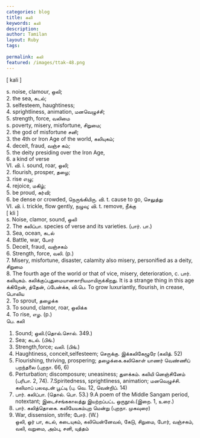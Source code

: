 ```yaml
---
categories: blog
title: கலி
keywords: கலி
description: 
author: Tamilan
layout: Ruby
tags: 
 
permalink: கலி
featured: /images/ttak-48.png
---
```

  
[ kali ]  
  
s. noise, clamour, ஒலி;  
2. the sea, கடல்;  
3. selfesteem, haughtiness;  
4. sprightliness, animation, மனவெழுச்சி;  
5. strength, force, வலிமை  
s. poverty, misery, misfortune, சிறுமை;  
2. the god of misfortune சனி;  
3. the 4th or Iron Age of the world, கலியுகம்;  
4. deceit, fraud, வஞ்ச கம்;  
5. the deity presiding over the Iron Age,  
6. a kind of verse  
VI. வி. i. sound, roar, ஒலி;  
2. flourish, prosper, தழை;  
3. rise எழு;  
4. rejoice, மகிழ்;  
5. be proud, கர்வி;  
6. be dense or crowded, நெருங்கியிரு. வி. t. cause to go, செலுத்து  
VI. வி. i. trickle, flow gently, நழுவு; வி. t. remove, நீக்கு  
[ kli ]  
s. Noise, clamor, sound, ஒலி  
2. The கலிப்பா. species of verse and its varieties. (பார். பா.)  
3. Sea, ocean, கடல்  
4. Battle, war, போர்  
5. Deceit, fraud, வஞ்சகம்  
6. Strength, force, வலி. (p.)  
7. Misery, misfortune, disaster, calamity also misery, personified as a deity, சிறுமை  
8. The fourth age of the world or that of vice, misery, deterioration, c. பார். கலியுகம். கலிக்குப்புதுமையானகாரியமாயிருக்கிறது. It is a strange thing in this age  
க்கிறேன், த்தேன், ப்பேன்க்க, வி.பெ. To grow luxuriantly, flourish, in crease, பொலிய  
2. To sprout, தழைக்க  
3. To sound, clamor, roar, ஒலிக்க  
4. To rise, எழ. (p.)  
பெ. கலி  
1. Sound; ஒலி.(தொல்.சொல். 349.)  
2. Sea; கடல். (பிங்.)  
3. Strength,force; வலி. (பிங்.)  
4. Haughtiness, conceit,selfesteem; செருக்கு. இக்கலிகேழூரே (கலித். 52)  
5. Flourishing, thriving, prospering; தழைக்கை.கலிகொள் யாணர் வெண்ணிப் பறந்தலை (புறநா. 66, 6)  
6. Perturbation; discomposure; uneasiness; துளக்கம். கலியி னெஞ்சினேம் (பரிபா. 2, 74). 7.Spiritedness, sprightliness, animation; மனவெழுச்சி. கலிமாப் பலவுடன் பூட்டி (பு. வெ. 12, வென்றிப். 14)  
8. பார். கலிப்பா. (தொல். பொ. 53.) 9.A poem of the Middle Sangam period, notextant; இடைச்சங்ககாலத்து இயற்றப்பட்ட ஒருநூல்.(இறை. 1, உரை.)  
10. பார். கலித்தொகை. கலியேயகம்புற மென்று (புறநா. முகவுரை)  
11. War, dissension, strife; போர். (W.)  
ஒலி, ஓர் பா, கடல், கடையுகம், கலியென்னேவல், கேடு, சிறுமை, போர், வஞ்சகம், வலி, வறுமை, அம்பு, சனி, யுத்தம்